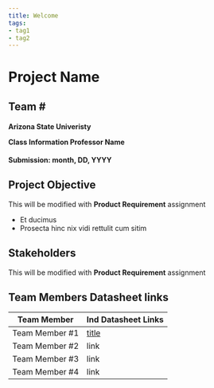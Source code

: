 ```yaml
---
title: Welcome
tags:
- tag1
- tag2
---
```

<h1>Project Name</h1>

<h2>Team #</h2>

<h4>Arizona State Univeristy

Class Information
Professor Name</h4>
**Submission: month, DD, YYYY**

## Project Objective

This will be modified with **Product Requirement** assignment

- Et ducimus
- Prosecta hinc nix vidi rettulit cum sitim

## Stakeholders

This will be modified with **Product Requirement** assignment

## Team Members Datasheet links


| **Team Member**        |**Ind Datasheet Links** |
| ---------------------- | -----------------------|
| Team Member #1                | [title](https://www.example.com) |
| Team Member #2                | link |
| Team Member #3                | link |
| Team Member #4                | link |
